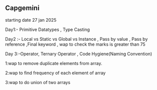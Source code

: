 Capgemini
------------
starting date 27 jan 2025

Day1:- Primitive Datatypes , Type Casting

Day2 :- Local vs Static vs Global vs Instance , Pass by value , Pass by reference ,Final keyword , wap to check the marks is greater than 75

Day 3:-Operator, Ternary Operator , Code Hygiene(Naming Convention) 

1:wap to remove duplicate elements from array.

2:wap to find frequency of each element of array

3:wap to do union of two arrays



